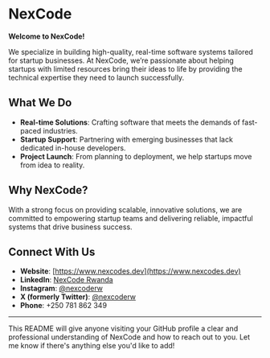 # NexCode

**Welcome to NexCode!**

We specialize in building high-quality, real-time software systems tailored for startup businesses. At NexCode, we’re passionate about helping startups with limited resources bring their ideas to life by providing the technical expertise they need to launch successfully.

## What We Do

- **Real-time Solutions**: Crafting software that meets the demands of fast-paced industries.
- **Startup Support**: Partnering with emerging businesses that lack dedicated in-house developers.
- **Project Launch**: From planning to deployment, we help startups move from idea to reality.

## Why NexCode?

With a strong focus on providing scalable, innovative solutions, we are committed to empowering startup teams and delivering reliable, impactful systems that drive business success.

## Connect With Us

- **Website**: [https://www.nexcodes.dev](https://www.nexcodes.dev)
- **LinkedIn**: [NexCode Rwanda](https://www.linkedin.com/company/nexcode-rwanda/)
- **Instagram**: [@nexcoderw](https://instagram.com/nexcoderw)
- **X (formerly Twitter)**: [@nexcoderw](https://x.com/nexcoderw)
- **Phone**: +250 781 862 349

---

This README will give anyone visiting your GitHub profile a clear and professional understanding of NexCode and how to reach out to you. Let me know if there's anything else you'd like to add!
